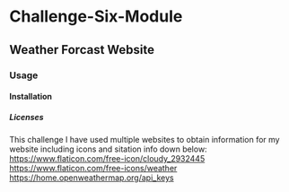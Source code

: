 # Challenge-Six-Module

## Weather Forcast Website

### Usage

#### Installation 

##### Licenses 

This challenge I have used multiple websites to obtain information for my website including icons and sitation info down below:
https://www.flaticon.com/free-icon/cloudy_2932445
https://www.flaticon.com/free-icons/weather
https://home.openweathermap.org/api_keys